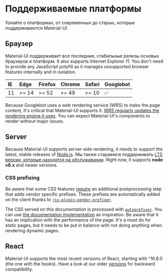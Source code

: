 # Поддерживаемые платформы

<p class="description">Узнайте о платформах, от современных до старых, которые поддерживаются Material-UI.</p>

## Браузер

Material-UI поддерживает все последние, стабильные релизы основых браузеров и платформ. It also supports Internet Explorer 11. You don't need to provide any JavaScript polyfill as it manages unsupported browser features internally and in isolation.

| IE | Edge  | Firefox | Chrome | Safari | Googlebot |
|:-- |:----- |:------- |:------ |:------ |:--------- |
| 11 | >= 14 | >= 52   | >= 49  | >= 10  | ✅         |


Because Googlebot uses a web rendering service (WRS) to index the page content, it's critical that Material-UI supports it. [WRS regularly updates the rendering engine it uses](https://webmasters.googleblog.com/2019/05/the-new-evergreen-googlebot.html). You can expect Material-UI's components to render without major issues.

## Server

Because Material-UI supports server-side rendering, it needs to support the latest, stable releases of [Node.js](https://github.com/nodejs/node). Мы также стараемся поддерживать [LTS версии, которые находятся на обслуживании](https://github.com/nodejs/Release#lts-schedule1). Right now, it supports **node v8.x** and newer versions.

### CSS prefixing

Be aware that some CSS features [require](https://github.com/cssinjs/jss/issues/279) an additional postprocessing step that adds vendor specific prefixes. These prefixes are automatically added on the client thanks to [`jss-plugin-vendor-prefixer`](https://www.npmjs.com/package/jss-plugin-vendor-prefixer).

The CSS served on this documentation is processed with [`autoprefixer`](https://www.npmjs.com/package/autoprefixer). You can use [the documentation implementation](https://github.com/mui-org/material-ui/blob/47aa5aeaec1d4ac2c08fd0e84277d6b91e497557/pages/_document.js#L123) as inspiration. Be aware that it has an implication with the performance of the page. It's a must do for static pages, but it needs to be put in balance with not doing anything when rendering dynamic pages.

## React

Material-UI supports the most recent versions of React, starting with ^16.8.0 (the one with the hooks). Have a look at our older [versions](/versions/) for backward compatibility.